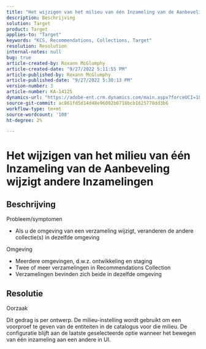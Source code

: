 ```yaml
---
title: "Het wijzigen van het milieu van één Inzameling van de Aanbeveling wijzigt andere Inzamelingen"
description: Beschrijving
solution: Target
product: Target
applies-to: "Target"
keywords: "KCS, Recommendations, Collections, Target"
resolution: Resolution
internal-notes: null
bug: true
article-created-by: Roxann McGlumphy
article-created-date: "9/27/2022 5:11:55 PM"
article-published-by: Roxann McGlumphy
article-published-date: "9/27/2022 5:30:13 PM"
version-number: 3
article-number: KA-14125
dynamics-url: "https://adobe-ent.crm.dynamics.com/main.aspx?forceUCI=1&pagetype=entityrecord&etn=knowledgearticle&id=0196a277-873e-ed11-9db1-00224808613b"
source-git-commit: ac861fd5d14d48e96002b0718bcb1625778dd3b6
workflow-type: tm+mt
source-wordcount: '108'
ht-degree: 2%

---
```


# Het wijzigen van het milieu van één Inzameling van de Aanbeveling wijzigt andere Inzamelingen

## Beschrijving

Probleem/symptomen<br>
- Als u de omgeving van een verzameling wijzigt, veranderen de andere collectie(s) in dezelfde omgeving



Omgeving
- Meerdere omgevingen, d.w.z. ontwikkeling en staging
- Twee of meer verzamelingen in Recommendations Collection
- Verzamelingen bevinden zich beide in dezelfde omgeving



## Resolutie


Oorzaak

Dit gedrag is per ontwerp. De milieu-instelling wordt gebruikt om een voorproef te geven van de entiteiten in de catalogus voor die milieu. De configuratie blijft aan de laatste geselecteerde optie wanneer het bewegen van één inzameling aan een andere in UI.
